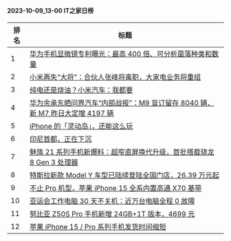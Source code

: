 #### 2023-10-09_13-00  IT之家日榜

| 排名 | 标题|
| --- | ---|
| 1 | [华为手机显微镜专利曝光：最高 400 倍、可分析菌落种类和数量](https://www.ithome.com/0/723/484.htm) |
| 2 | [小米再失“大将”：合伙人张峰将离职，大家电业务将重组](https://www.ithome.com/0/723/502.htm) |
| 3 | [纯电还是烧油？小米汽车：我都要](https://www.ithome.com/0/723/479.htm) |
| 4 | [华为余承东晒问界汽车“内部战报”：M9 盲订留存 8040 辆，新 M7 昨日大定增 4197 辆](https://www.ithome.com/0/723/520.htm) |
| 5 | [iPhone 的「灵动岛」，还能这么玩](https://www.ithome.com/0/723/572.htm) |
| 6 | [印尼首都，正在下沉](https://www.ithome.com/0/723/566.htm) |
| 7 | [魅族 21 系列手机新爆料：超窄直屏换代升级，首批搭载骁龙 8 Gen 3 处理器](https://www.ithome.com/0/723/481.htm) |
| 8 | [特斯拉新款 Model Y 车型已陆续登陆全国门店，26.39 万元起](https://www.ithome.com/0/723/570.htm) |
| 9 | [不止 Pro 机型，苹果 iPhone 15 全系内置高通 X70 基带](https://www.ithome.com/0/723/603.htm) |
| 10 | [亚运会工作电脑 30 天不关机：近万台电脑全程 0 故障](https://www.ithome.com/0/723/594.htm) |
| 11 | [努比亚 Z50S Pro 手机新增 24GB+1T 版本，4699 元](https://www.ithome.com/0/723/526.htm) |
| 12 | [苹果 iPhone 15 / Pro 系列手机发货时间缩短](https://www.ithome.com/0/723/581.htm) |
